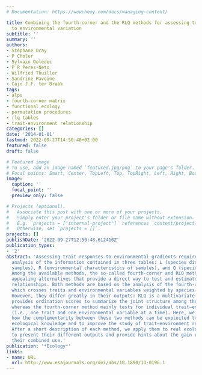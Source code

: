 ```yaml
---
# Documentation: https://wowchemy.com/docs/managing-content/

title: Combining the fourth-corner and the RLQ methods for assessing trait responses
  to environmental variation
subtitle: ''
summary: ''
authors:
- Stéphane Dray
- P Choler
- Sylvain Dolédec
- P R Peres-Neto
- Wilfried Thuiller
- Sandrine Pavoine
- Cajo J.F. ter Braak
tags:
- alps
- fourth-corner matrix
- functional ecology
- permutation procedures
- rlq tables
- trait-environment relationship
categories: []
date: '2014-01-01'
lastmod: 2022-09-27T14:50:48+02:00
featured: false
draft: false

# Featured image
# To use, add an image named `featured.jpg/png` to your page's folder.
# Focal points: Smart, Center, TopLeft, Top, TopRight, Left, Right, BottomLeft, Bottom, BottomRight.
image:
  caption: ''
  focal_point: ''
  preview_only: false

# Projects (optional).
#   Associate this post with one or more of your projects.
#   Simply enter your project's folder or file name without extension.
#   E.g. `projects = ["internal-project"]` references `content/project/deep-learning/index.md`.
#   Otherwise, set `projects = []`.
projects: []
publishDate: '2022-09-27T12:50:48.612410Z'
publication_types:
- '2'
abstract: 'Assessing trait responses to environmental gradients requires the simultaneous
  analysis of the information contained in three tables: L (species distribution across
  samples), R (environmental characteristics of samples), and Q (species traits).
  Among the available methods, the so-called fourth-corner and RLQ methods are two
  appealing alternatives that provide a direct way to test and estimate trait–environment
  relationships. Both methods are based on the analysis of the fourth-corner matrix,
  which crosses traits and environmental variables weighted by species abundances.
  However, they differ greatly in their outputs: RLQ is a multivariate technique that
  provides ordination scores to summarize the joint structure among the three tables,
  whereas the fourth-corner method mainly tests for individual trait–environment relationships
  (i.e., one trait and one environmental variable at a time). Here, we illustrate
  how the complementarity between these two methods can be exploited to promote new
  ecological knowledge and to improve the study of trait–environment relationships.
  After a short description of each method, we apply them to real ecological data
  to present their different outputs and provide hints about the gain resulting from
  their combined use.'
publication: '*Ecology*'
links:
- name: URL
  url: http://www.esajournals.org/doi/abs/10.1890/13-0196.1
---
```

